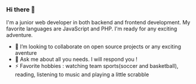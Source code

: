 ### Hi there 👋

I'm a junior web developer in both backend and frontend development. My favorite languages are JavaScript and PHP. I'm ready for any exciting adventure.

- 👯 I’m looking to collaborate on open source projects or any exciting aventure
- 💬 Ask me about all you needs. I will respond you !
- ⚡ Favorite hobbies : watching team sports(soccer and basketball), reading, listening to music and playing a little scrabble
<!--
**PatriceRoot/PatriceRoot** is a ✨ _special_ ✨ repository because its `README.md` (this file) appears on your GitHub profile.

Here are some ideas to get you started:


- 🌱 I’m currently learning ...
- 📫 How to reach me: ...
- 😄 Pronouns: ...

-->
